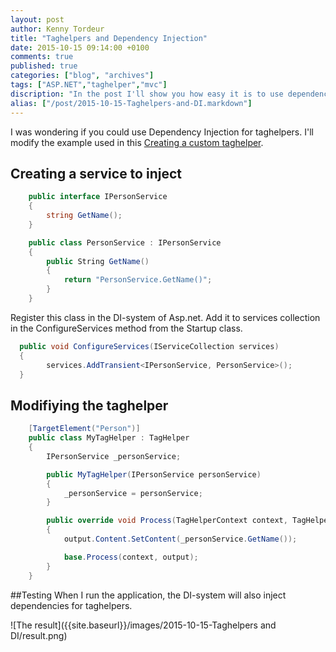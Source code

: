 ```yaml
---
layout: post
author: Kenny Tordeur
title: "Taghelpers and Dependency Injection"
date: 2015-10-15 09:14:00 +0100
comments: true
published: true
categories: ["blog", "archives"]
tags: ["ASP.NET","taghelper","mvc"]
discription: "In the post I'll show you how easy it is to use dependency injection in the Asp.net mvc tagehelper."
alias: ["/post/2015-10-15-Taghelpers-and-DI.markdown"]
---
```


I was wondering if you could use Dependency Injection for taghelpers. I'll modify the example used in this [Creating a custom taghelper]({{site.baseurl}}/post/2015/10/14/creating-a-custom-taghelper).

## Creating a service to inject
```csharp
    public interface IPersonService
    {
        string GetName();
    }

    public class PersonService : IPersonService
    {
        public String GetName()
        {
            return "PersonService.GetName()";
        }
    }
```

Register this class in the DI-system of Asp.net. Add it to services collection in the ConfigureServices method from the Startup class.

```csharp
  public void ConfigureServices(IServiceCollection services)
  {
        services.AddTransient<IPersonService, PersonService>();
  }
```

## Modifiying the taghelper
```csharp
    [TargetElement("Person")]
    public class MyTagHelper : TagHelper
    {
        IPersonService _personService;

        public MyTagHelper(IPersonService personService)
        {
            _personService = personService;
        }

        public override void Process(TagHelperContext context, TagHelperOutput output)
        {
            output.Content.SetContent(_personService.GetName());

            base.Process(context, output);
        }
    }
```

##Testing
When I run the application, the DI-system will also inject dependencies for taghelpers.

![The result]({{site.baseurl}}/images/2015-10-15-Taghelpers and DI/result.png)



